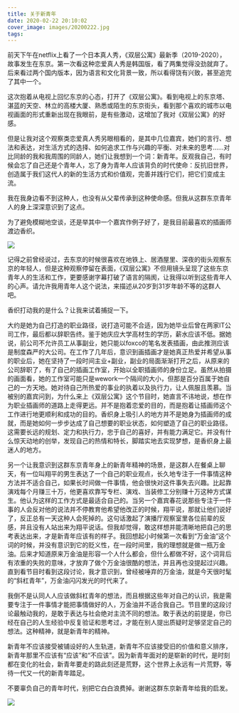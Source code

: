 ```yaml
---
title: 关于新青年
date: 2020-02-22 20:10:02
cover_image: images/20200222.jpg
tags:
---
```

前天下午在netflix上看了一个日本真人秀，《双层公寓》最新季（2019-2020），故事发生在东京。第一次看这种恋爱真人秀是韩国版，看了两集觉得没劲就弃了。后来看过两个国内版本，因为语言和文化背景一致，所以看得饶有兴致，甚至追完了其中一个。

这次抱着从电视上回忆东京的心态，打开了《双层公寓》。看到电视上的东京塔、湛蓝的天空、林立的高楼大厦、熟悉或陌生的东京街头，看到那个喜欢的城市以电视画面的形式重新出现在我眼前，是有些激动，这增加了我对《双层公寓》的好感。

但是让我对这个观察类恋爱真人秀另眼相看的，是其中几位嘉宾，她们的言行、想法和表达，对生活方式的选择、如何追求工作与兴趣的平衡、对未来的思考……对比同龄的我和我周围的同龄人，她们让我想到一个词：新青年。反观我自己，有时候会忘了自己还是个青年人，忘了身为青年人应该背负的时代使命：反抗旧世界，创造属于我们这代人的新的生活方式和价值观，完善并践行它们，把它们变成主流。

我在我身边看不到这种人，也没有从父辈传承到这种使命感。但我从这群东京青年人的身上深深意识到了这点。

为了避免模糊地空谈，还是举其中一个嘉宾作例子好了，是我目前最喜欢的插画师渡边香织。

<image src='/images/20200222.jpg' class='img-fluid' />

记得之前曾经说过，去东京的时候很喜欢在地铁上、居酒屋里、深夜的街头观察东京的年轻人，但是这种观察停留在表面，《双层公寓》不但用镜头呈现了这些东京青年人的生活和工作，更要感谢字幕打破了语言的隔阂，让我得以听到这些青年人的心声。请允许我用青年人这个说法，来描述从20岁到31岁年龄不等的这群人吧。

香织打动我的是什么？让我来试着捕捉一下。

大约是她为自己打造的职业路径，说打造可能不合适，因为她毕业后曾在两家IT公司工作，最后都以辞职告终。鉴于她庆应大学高材生的学历，薪水应该不低。据她说，前公司不允许员工从事副业，她只能以foxco的笔名发表插画，由此推测应该是制度森严的大公司。在工作了几年后，意识到画插画才是她真正热爱并希望从事的职业后，她在坚持了一段时间主业+副业，副业的局面渐渐打开之后，从原来的公司辞职了，有了自己的插画工作室，开始以全职插画师的身份立足。虽然从拍摄的画面看，她的工作室可能只是wework一个隔间的大小，但那是百分百属于她自己的一方天地。她对待自己所热爱的事业的执着以及执行力，让人佩服且羡慕。当被别的嘉宾问到，为什么来上《双层公寓》这个节目时，她直言不讳地说，想在作为职业插画师的道路上走得更远。并不是抱着恋爱的目的，而是抱着让插画师这个工作进行地更顺利和成功的目的。香织身上吸引人的地方并不是她身为插画师的成就，而是她如何一步步达成了自己想要的职业状态，如何塑造了自己的职业路径。这需要长远的规划、定力和执行力，忠于自己的喜好，并有能力满足它。并没有什么惊天动地的创举，发现自己的热情和特长，脚踏实地去实现梦想，是香织身上最迷人的地方。

另一个让我意识到这群东京青年身上的新青年精神的场景，是这群人在餐桌上聊天，有一位叫翔平的男生表达了一个自己的职业观点，长久地专注于一件事情这种方法并不适合自己，如果长时间做一件事情，他会很快对这件事失去兴趣。比起靠演戏每个月赚三十万，他更喜欢靠写专栏、演戏、当装修工分别赚十万这种方式谋生。他认为这样的工作方式是最适合自己的。当另一个嘉宾春花说那些专注于一件事的人会反对他的说法并不停教育他希望他改正的时候，翔平说，那就让他们说好了，反正总有一天这种人会死掉的。这句话激起了演播厅观察室里各位前辈的反感，并且没有人站出来为翔平说话。但我却觉得，敢这样想并能清晰地把自己的思考表达出来，才是新青年应该有的样子。我回想起小时候第一次看到“万金油”这个词的时候，并没有意识到它的贬义性，在一段时间里，我的理想就是做一瓶万金油。后来才知道原来万金油是形容一个人什么都会，但什么都做不好，这个词背后有浓重的失败的意味，才放弃了做个万金油很酷的想法，并且再也没提起过兴趣。直到看节目时看到这段讨论，我才意识到，曾经被唾弃的万金油，就是今天很时髦的“斜杠青年”，万金油闪闪发光的时代来了。

我倒不是认同人人应该做斜杠青年的想法，而且根据这些年对自己的认识，我是需要专注于一件事情才能把事情做好的人，万金油并不适合我自己。节目里的这段讨论最触动我的，是敢于表达与社会绝对主流不同的想法。敢于表达的前提是，你已经在自己的人生经验中反复验证和思考过，才能在别人提出质疑时足够坚定自己的想法。这种精神，就是新青年的精神。

新青年不应该接受被铺设好的人生轨道，新青年不应该接受旧的价值和意义排序，新青年那里不应该有“应该”和“不应该”。因为新青年面对的是崭新的时代，是时刻都在变化的社会，新青年要走的路此刻还是荒野，这个世界上永远有一片荒野，等待一代又一代的新青年踏足。

不要辜负自己的青年时代，别把它白白浪费掉。谢谢这群东京新青年给我的启发。

<image src='/images/20200222.jpg' class='img-fluid' />